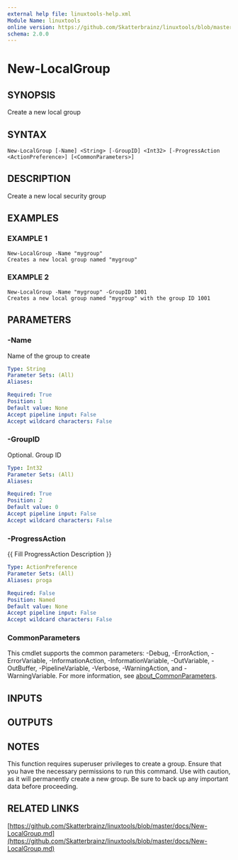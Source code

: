 ```yaml
---
external help file: linuxtools-help.xml
Module Name: linuxtools
online version: https://github.com/Skatterbrainz/linuxtools/blob/master/docs/New-LocalGroup.md
schema: 2.0.0
---
```


# New-LocalGroup

## SYNOPSIS
Create a new local group

## SYNTAX

```
New-LocalGroup [-Name] <String> [-GroupID] <Int32> [-ProgressAction <ActionPreference>] [<CommonParameters>]
```

## DESCRIPTION
Create a new local security group

## EXAMPLES

### EXAMPLE 1
```
New-LocalGroup -Name "mygroup"
Creates a new local group named "mygroup"
```

### EXAMPLE 2
```
New-LocalGroup -Name "mygroup" -GroupID 1001
Creates a new local group named "mygroup" with the group ID 1001
```

## PARAMETERS

### -Name
Name of the group to create

```yaml
Type: String
Parameter Sets: (All)
Aliases:

Required: True
Position: 1
Default value: None
Accept pipeline input: False
Accept wildcard characters: False
```

### -GroupID
Optional.
Group ID

```yaml
Type: Int32
Parameter Sets: (All)
Aliases:

Required: True
Position: 2
Default value: 0
Accept pipeline input: False
Accept wildcard characters: False
```

### -ProgressAction
{{ Fill ProgressAction Description }}

```yaml
Type: ActionPreference
Parameter Sets: (All)
Aliases: proga

Required: False
Position: Named
Default value: None
Accept pipeline input: False
Accept wildcard characters: False
```

### CommonParameters
This cmdlet supports the common parameters: -Debug, -ErrorAction, -ErrorVariable, -InformationAction, -InformationVariable, -OutVariable, -OutBuffer, -PipelineVariable, -Verbose, -WarningAction, and -WarningVariable. For more information, see [about_CommonParameters](http://go.microsoft.com/fwlink/?LinkID=113216).

## INPUTS

## OUTPUTS

## NOTES
This function requires superuser privileges to create a group.
Ensure that you have the necessary permissions to run this command.
Use with caution, as it will permanently create a new group.
Be sure to back up any important data before proceeding.

## RELATED LINKS

[https://github.com/Skatterbrainz/linuxtools/blob/master/docs/New-LocalGroup.md](https://github.com/Skatterbrainz/linuxtools/blob/master/docs/New-LocalGroup.md)

